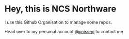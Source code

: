# Hey, this is NCS Northware
I use this Github Organisation to manage some repos.

Head over to my personal account [@onissen](http://github.com/onissen) to contact me.
